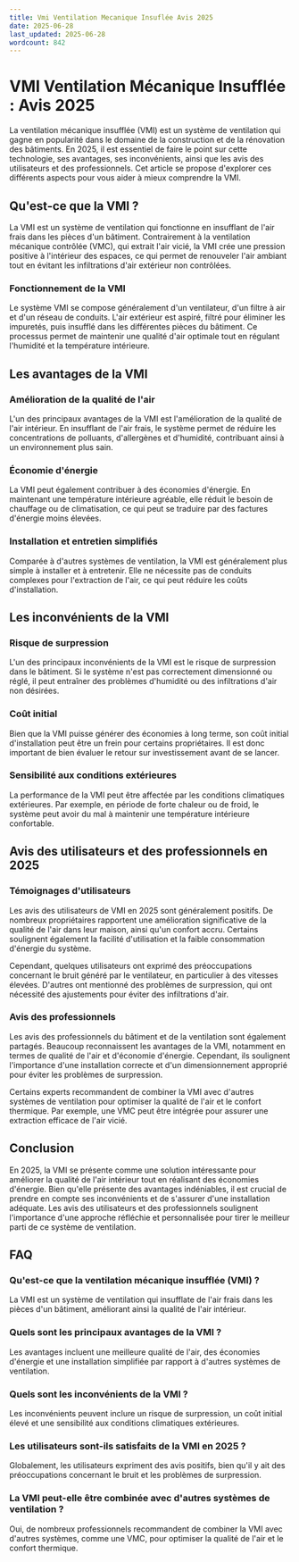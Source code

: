 ```yaml
---
title: Vmi Ventilation Mecanique Insuflée Avis 2025
date: 2025-06-28
last_updated: 2025-06-28
wordcount: 842
---
```


# VMI Ventilation Mécanique Insufflée : Avis 2025

La ventilation mécanique insufflée (VMI) est un système de ventilation qui gagne en popularité dans le domaine de la construction et de la rénovation des bâtiments. En 2025, il est essentiel de faire le point sur cette technologie, ses avantages, ses inconvénients, ainsi que les avis des utilisateurs et des professionnels. Cet article se propose d'explorer ces différents aspects pour vous aider à mieux comprendre la VMI.

## Qu'est-ce que la VMI ?

La VMI est un système de ventilation qui fonctionne en insufflant de l'air frais dans les pièces d'un bâtiment. Contrairement à la ventilation mécanique contrôlée (VMC), qui extrait l'air vicié, la VMI crée une pression positive à l'intérieur des espaces, ce qui permet de renouveler l'air ambiant tout en évitant les infiltrations d'air extérieur non contrôlées.

### Fonctionnement de la VMI

Le système VMI se compose généralement d'un ventilateur, d'un filtre à air et d'un réseau de conduits. L'air extérieur est aspiré, filtré pour éliminer les impuretés, puis insufflé dans les différentes pièces du bâtiment. Ce processus permet de maintenir une qualité d'air optimale tout en régulant l'humidité et la température intérieure.

## Les avantages de la VMI

### Amélioration de la qualité de l'air

L'un des principaux avantages de la VMI est l'amélioration de la qualité de l'air intérieur. En insufflant de l'air frais, le système permet de réduire les concentrations de polluants, d'allergènes et d'humidité, contribuant ainsi à un environnement plus sain.

### Économie d'énergie

La VMI peut également contribuer à des économies d'énergie. En maintenant une température intérieure agréable, elle réduit le besoin de chauffage ou de climatisation, ce qui peut se traduire par des factures d'énergie moins élevées.

### Installation et entretien simplifiés

Comparée à d'autres systèmes de ventilation, la VMI est généralement plus simple à installer et à entretenir. Elle ne nécessite pas de conduits complexes pour l'extraction de l'air, ce qui peut réduire les coûts d'installation.

## Les inconvénients de la VMI

### Risque de surpression

L'un des principaux inconvénients de la VMI est le risque de surpression dans le bâtiment. Si le système n'est pas correctement dimensionné ou réglé, il peut entraîner des problèmes d'humidité ou des infiltrations d'air non désirées.

### Coût initial

Bien que la VMI puisse générer des économies à long terme, son coût initial d'installation peut être un frein pour certains propriétaires. Il est donc important de bien évaluer le retour sur investissement avant de se lancer.

### Sensibilité aux conditions extérieures

La performance de la VMI peut être affectée par les conditions climatiques extérieures. Par exemple, en période de forte chaleur ou de froid, le système peut avoir du mal à maintenir une température intérieure confortable.

## Avis des utilisateurs et des professionnels en 2025

### Témoignages d'utilisateurs

Les avis des utilisateurs de VMI en 2025 sont généralement positifs. De nombreux propriétaires rapportent une amélioration significative de la qualité de l'air dans leur maison, ainsi qu'un confort accru. Certains soulignent également la facilité d'utilisation et la faible consommation d'énergie du système.

Cependant, quelques utilisateurs ont exprimé des préoccupations concernant le bruit généré par le ventilateur, en particulier à des vitesses élevées. D'autres ont mentionné des problèmes de surpression, qui ont nécessité des ajustements pour éviter des infiltrations d'air.

### Avis des professionnels

Les avis des professionnels du bâtiment et de la ventilation sont également partagés. Beaucoup reconnaissent les avantages de la VMI, notamment en termes de qualité de l'air et d'économie d'énergie. Cependant, ils soulignent l'importance d'une installation correcte et d'un dimensionnement approprié pour éviter les problèmes de surpression.

Certains experts recommandent de combiner la VMI avec d'autres systèmes de ventilation pour optimiser la qualité de l'air et le confort thermique. Par exemple, une VMC peut être intégrée pour assurer une extraction efficace de l'air vicié.

## Conclusion

En 2025, la VMI se présente comme une solution intéressante pour améliorer la qualité de l'air intérieur tout en réalisant des économies d'énergie. Bien qu'elle présente des avantages indéniables, il est crucial de prendre en compte ses inconvénients et de s'assurer d'une installation adéquate. Les avis des utilisateurs et des professionnels soulignent l'importance d'une approche réfléchie et personnalisée pour tirer le meilleur parti de ce système de ventilation.

## FAQ

### Qu'est-ce que la ventilation mécanique insufflée (VMI) ?

La VMI est un système de ventilation qui insufflate de l'air frais dans les pièces d'un bâtiment, améliorant ainsi la qualité de l'air intérieur.

### Quels sont les principaux avantages de la VMI ?

Les avantages incluent une meilleure qualité de l'air, des économies d'énergie et une installation simplifiée par rapport à d'autres systèmes de ventilation.

### Quels sont les inconvénients de la VMI ?

Les inconvénients peuvent inclure un risque de surpression, un coût initial élevé et une sensibilité aux conditions climatiques extérieures.

### Les utilisateurs sont-ils satisfaits de la VMI en 2025 ?

Globalement, les utilisateurs expriment des avis positifs, bien qu'il y ait des préoccupations concernant le bruit et les problèmes de surpression.

### La VMI peut-elle être combinée avec d'autres systèmes de ventilation ?

Oui, de nombreux professionnels recommandent de combiner la VMI avec d'autres systèmes, comme une VMC, pour optimiser la qualité de l'air et le confort thermique.